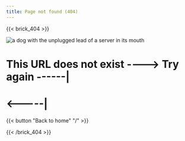 ```yaml
---
title: Page not found (404)
---
```

{{< brick_404 >}}

![a dog with the unplugged lead of a server in its mouth](/uploads/illustrations/cuate/error.svg)

# This URL does not exist ----> Try again ------|
#                                         <-----|


{{< button "Back to home" "/" >}}

{{< /brick_404 >}}